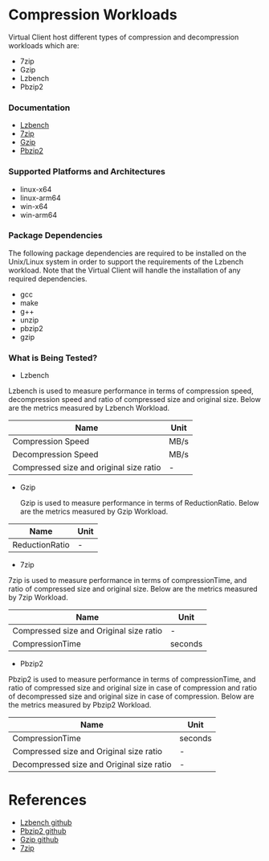 ﻿# Compression Workloads
Virtual Client host different types of compression and decompression workloads which are:
 * 7zip
 * Gzip
 * Lzbench
 * Pbzip2

### Documentation
* [Lzbench](./lzbench.md)
* [7zip](./7zip.md)
* [Gzip](./gzip.md)
* [Pbzip2](./pbzip2.md)


### Supported Platforms and Architectures
* linux-x64
* linux-arm64
* win-x64
* win-arm64

### Package Dependencies
The following package dependencies are required to be installed on the Unix/Linux system in order to support the requirements
of the Lzbench workload. Note that the Virtual Client will handle the installation of any required dependencies.

* gcc
* make
* g++
* unzip
* pbzip2
* gzip

### What is Being Tested?
* Lzbench

Lzbench is used to measure performance in terms of compression speed, decompression speed and ratio of compressed size and original size. Below are the metrics measured by Lzbench Workload.

| Name                                  |   Unit     |
|--------------------------------------|-----------|
| Compression Speed         | MB/s  |
| Decompression Speed         | MB/s  |
| Compressed size and original size ratio        | -  |

* Gzip

	Gzip is used to measure performance in terms of ReductionRatio. Below are the metrics measured by Gzip Workload.

| Name                                  |   Unit     |
|--------------------------------------|-----------|
| ReductionRatio       | -  |


* 7zip 
 
7zip is used to measure performance in terms of compressionTime, and ratio of compressed size and original size. Below are the metrics measured by 7zip Workload.

| Name                                  |   Unit     |
|--------------------------------------|-----------|
| Compressed size and Original size ratio        | -  |
| CompressionTime   | seconds |

* Pbzip2 
 
Pbzip2 is used to measure performance in terms of compressionTime, and ratio of compressed size and original size in case of compression and ratio of decompressed size and original size in case of compression. Below are the metrics measured by Pbzip2 Workload.

| Name                                  |   Unit     |
|--------------------------------------|-----------|
| CompressionTime         | seconds  |
| Compressed size and Original size ratio        | -  |
| Decompressed size and Original size ratio | - |

# References
* [Lzbench github](https://github.com/inikep/lzbench)
* [Pbzip2 github](http://compression.ca/pbzip2/)
* [Gzip github](https://www.gzip.org/)
* [7zip](https://www.7-zip.org/)

